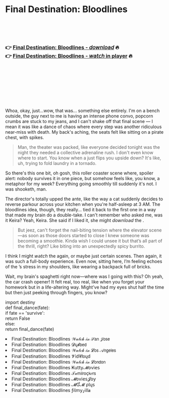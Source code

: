 <h1>Final Destination: Bloodlines</h1>

<br><br><br>

<h3>👉 <a href="https://Damons-termarolri1979.github.io/gwebpcfocw/">Final Destination: Bloodlines - 𝘥𝘰𝘸𝘯𝘭𝘰𝘢𝘥</a> 🔥<br>
👉 <a href="https://Damons-termarolri1979.github.io/gwebpcfocw/">Final Destination: Bloodlines - 𝘸𝘢𝘵𝘤𝘩 in player</a> 🔥
</h3>



<br><br><br><br><br><br><br>


Whoa, okay, just...wow, that was... something else entirely. I'm on a bench outside, the guy next to me is having an intense phone convo, popcorn crumbs are stuck to my jeans, and I can't shake off that final scene — I mean it was like a dance of chaos where every step was another ridiculous near-miss with death. My back's aching, the seats felt like sitting on a pirate chest, with spikes.

> Man, the theater was packed, like everyone decided tonight was the night they needed a collective adrenaline rush. I don't even know where to start. You know when a   just flips you upside down? It's like, uh, trying to fold laundry in a tornado.

So there's this one bit, oh gosh, this roller coaster scene where, spoiler alert: nobody survives it in one piece, but somehow feels like, you know, a metaphor for my week? Everything going smoothly till suddenly it's not. I was shooketh, man.

The director's totally upped the ante, like the way a cat suddenly decides to reverse parkour across your kitchen when you're half-asleep at 3 AM. The bloodlines idea, though, they really... tied it back to the first one in a way that made my brain do a double-take. I can't remember who asked me, was it Keira? Yeah, Keira. She said if I liked it, she might 𝘥𝘰𝘸𝘯𝘭𝘰𝘢𝘥 the  .

> But jeez, can't forget the nail-biting tension where the elevator scene—as soon as those doors started to close I knew someone was becoming a smoothie. Kinda wish I could unsee it but that’s all part of the thrill, right? Like biting into an unexpectedly spicy burrito.

I think I might 𝘸𝘢𝘵𝘤𝘩 the   again, or maybe just certain scenes. Then again, it was such a full-body experience. Even now, sitting here, I’m feeling echoes of the  ’s stress in my shoulders, like wearing a backpack full of bricks.

Wait, my brain's spaghetti right now—where was I going with this? Oh yeah, the car crash opener! It felt real, too real, like when you forget your homework but in a life-altering way. Might’ve had my eyes shut half the time but then just peeking through fingers, you know?

import destiny  
def final_dance(fate):   
    if fate == 'survive':    
        return False  
    else:  
        return final_dance(fate)  

<li>Final Destination: Bloodlines 𝒲𝒶𝓉𝒸𝒽 𝒾𝓃 𝒮𝖺𝗇 𝒥𝗈𝗌𝖾</li>
<li>Final Destination: Bloodlines 𝓓ų𝓫𝖻𝖾𝖽</li>
<li>Final Destination: Bloodlines 𝒲𝒶𝓉𝒸𝒽 𝒾𝓃 𝓛𝗈𝗌 𝒜𝗇𝗀𝖾𝗅𝖾𝗌</li>
<li>Final Destination: Bloodlines 𝓥𝗂ԁ𝓒𝗅𝗈ųԁ</li>
<li>Final Destination: Bloodlines 𝒲𝒶𝓉𝒸𝒽 𝒾𝓃 𝓛𝗈𝗇𝖽𝗈𝗇</li>
<li>Final Destination: Bloodlines Ҝ𝗎𝗍𝗍𝗒𝓜𝗈ν𝗂𝖾𝗌</li>
<li>Final Destination: Bloodlines 𝒯𝒶𝗆𝗂𝗅𝗋𝗈ç𝗄𝑒𝗋𝗌</li>
<li>Final Destination: Bloodlines 𝓜𝗈ν𝗂𝖾𝗌𝓙𝗈𝗒</li>
<li>Final Destination: Bloodlines 𝓜Ɠ𝓜 ρ𝗅ų𝗌</li>
<li>Final Destination: Bloodlines ƒ𝗂𝗅𝗆𝗒𝓏𝗂𝗅𝗅𝖆</li>
